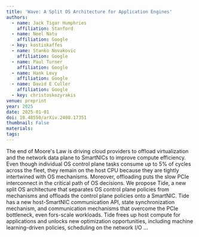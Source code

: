 ```yaml
---
title: 'Wave: A Split OS Architecture for Application Engines'
authors:
  - name: Jack Tigar Humphries
    affiliation: Stanford
  - name: Neel Natu
    affiliation: Google
  - key: kostiskaffes
  - name: Stanko Novakovic
    affiliation: Google
  - name: Paul Turner
    affiliation: Google
  - name: Hank Levy
    affiliation: Google
  - name: David E Culler
    affiliation: Google
  - key: christoskozyrakis
venue: preprint
year: 2025
date: 2025-01-01
doi: 10.48550/arXiv.2408.17351
thumbnail: False
materials:
tags:
---
```

The end of Moore's Law is driving cloud providers to offload virtualization and the network data plane to SmartNICs to improve compute efficiency. Even though individual OS control plane tasks consume up to 5% of cycles across the fleet, they remain on the host CPU because they are tightly intertwined with OS mechanisms. Moreover, offloading puts the slow PCIe interconnect in the critical path of OS decisions. We propose Tide, a new split OS architecture that separates OS control plane policies from mechanisms and offloads the control plane policies onto a SmartNIC. Tide has a new host-SmartNIC communication API, state synchronization mechanism, and communication mechanisms that overcome the PCIe bottleneck, even fors-scale workloads. Tide frees up host compute for applications and unlocks new optimization opportunities, including machine learning-driven policies, scheduling on the network I/O …
